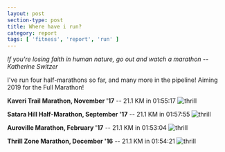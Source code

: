 ```yaml
---
layout: post
section-type: post
title: Where have i run?
category: report
tags: [ 'fitness', 'report', 'run' ]
---
```


*If you're losing faith in human nature, go out and watch a marathon -- Katherine Switzer*

I've run four half-marathons so far, and many more in the pipeline! Aiming 2019 for the Full Marathon!

**Kaveri Trail Marathon, November '17** -- 21.1 KM in 01:55:17
![thrill]({{site.baseurl}}/images/marathons/IMG_20171213_022407174.jpg)

**Satara Hill Half-Marathon, September '17** -- 21.1 KM in 01:57:55
![thrill]({{site.baseurl}}/images/marathons/IMG_20171213_022421415.jpg)

**Auroville Marathon, February '17** -- 21.1 KM in 01:53:04
![thrill]({{site.baseurl}}/images/marathons/IMG_20171213_022434433.jpg)

**Thrill Zone Marathon, December '16** -- 21.1 KM in 01:54:21
![thrill]({{site.baseurl}}/images/marathons/IMG_20171213_022445863.jpg)
